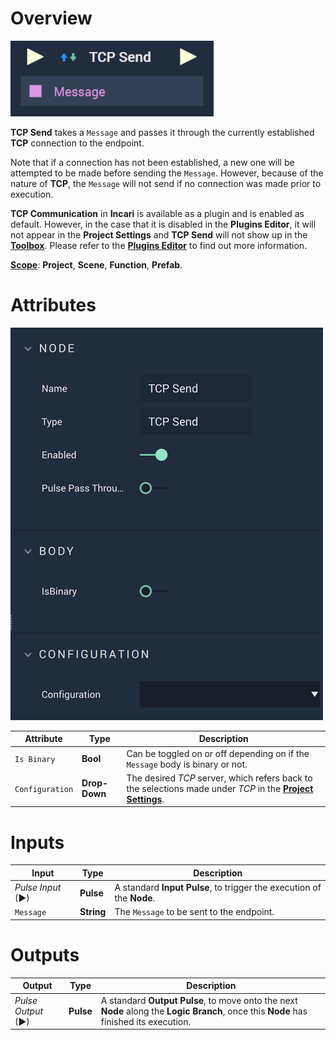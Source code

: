 # Overview

![The TCP Send Node.](../../../.gitbook/assets/tcpsend.png)

**TCP Send** takes a `Message` and passes it through the currently established **TCP** connection to the endpoint. 

Note that if a connection has not been established, a new one will be attempted to be made before sending the `Message`. However, because of the nature of **TCP**, the `Message` will not send if no connection was made prior to execution. 

**TCP Communication** in **Incari** is available as a plugin and is enabled as default. However, in the case that it is disabled in the **Plugins Editor**, it will not appear in the **Project Settings** and **TCP Send** will not show up in the [**Toolbox**](../../overview.md). Please refer to the [**Plugins Editor**](../../../modules/plugins/communication/tcpconnectionsmanager.md) to find out more information.


[**Scope**](../overview.md#scopes): **Project**, **Scene**, **Function**, **Prefab**.

# Attributes

![The TCP Send Node Attributes.](../../../.gitbook/assets/tcpsendatts.png)

|Attribute|Type|Description|
|---|---|---|
|`Is Binary`|**Bool**|Can be toggled on or off depending on if the `Message` body is binary or not.|
|`Configuration`|**Drop-Down**|The desired _TCP_ server, which refers back to the selections made under *TCP* in the [**Project Settings**](../../../modules/project-settings/tcp-connection.md).| 

# Inputs

|Input|Type|Description|
|---|---|---|
|*Pulse Input* (►)|**Pulse**|A standard **Input Pulse**, to trigger the execution of the **Node**.|
|`Message`|**String**|The `Message` to be sent to the endpoint.|

# Outputs

|Output|Type|Description|
|---|---|---|
|*Pulse Output* (►)|**Pulse**|A standard **Output Pulse**, to move onto the next **Node** along the **Logic Branch**, once this **Node** has finished its execution.|



